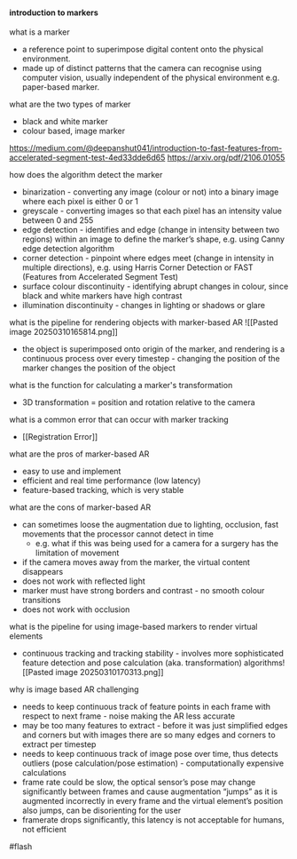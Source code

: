#### introduction to markers 

what is a marker 
- a reference point to superimpose digital content onto the physical environment. 
- made up of distinct patterns that the camera can recognise using computer vision, usually independent of the physical environment e.g. paper-based marker.

what are the two types of marker 
- black and white marker
- colour based, image marker

https://medium.com/@deepanshut041/introduction-to-fast-features-from-accelerated-segment-test-4ed33dde6d65
https://arxiv.org/pdf/2106.01055


how does the algorithm detect the marker
- binarization - converting any image (colour or not) into a binary image where each pixel is either 0 or 1
- greyscale - converting images so that each pixel has an intensity value between 0 and 255
- edge detection - identifies and edge (change in intensity between two regions) within an image to define the marker’s shape, e.g. using Canny edge detection algorithm
- corner detection - pinpoint where edges meet (change in intensity in multiple directions), e.g. using Harris Corner Detection or FAST (Features from Accelerated Segment Test)
- surface colour discontinuity - identifying abrupt changes in colour, since black and white markers have high contrast
- illumination discontinuity - changes in lighting or shadows or glare

what is the pipeline for rendering objects with marker-based AR 
![[Pasted image 20250310165814.png]]
- the object is superimposed onto origin of the marker, and rendering is a continuous process over every timestep - changing the position of the marker changes the position of the object

what is the function for calculating a marker's transformation 
- 3D transformation = position and rotation relative to the camera

what is a common error that can occur with marker tracking
- [[Registration Error]]

what are the pros of marker-based AR
- easy to use and implement
- efficient and real time performance (low latency)
- feature-based tracking, which is very stable

what are the cons of marker-based AR
- can sometimes loose the augmentation due to lighting, occlusion, fast movements that the processor cannot detect in time
	- e.g. what if this was being used for a camera for a surgery has the limitation of movement
- if the camera moves away from the marker, the virtual content disappears
- does not work with reflected light
- marker must have strong borders and contrast - no smooth colour transitions
- does not work with occlusion

what is the pipeline for using image-based markers to render virtual elements 
- continuous tracking and tracking stability - involves more sophisticated feature detection and pose calculation (aka. transformation) algorithms![[Pasted image 20250310170313.png]]

why is image based AR challenging
- needs to keep continuous track of feature points in each frame with respect to next frame - noise making the AR less accurate
- may be too many features to extract - before it was just simplified edges and corners but with images there are so many edges and corners to extract per timestep
- needs to keep continuous track of image pose over time, thus detects outliers (pose calculation/pose estimation) - computationally expensive calculations
- frame rate could be slow, the optical sensor’s pose may change significantly between frames and cause augmentation “jumps” as it is augmented incorrectly in every frame and the virtual element’s position also jumps, can be disorienting for the user
- framerate drops significantly, this latency is not acceptable for humans, not efficient


#flash
